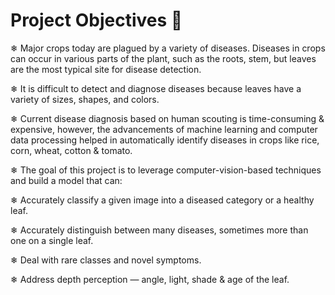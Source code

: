 # **Project Objectives 🏹**

❄ Major crops today are plagued by a variety of diseases. Diseases in crops can 
occur in various parts of the plant, such as the roots, stem, but leaves are the
most typical site for disease detection.

❄ It is difficult to detect and diagnose diseases because leaves have a variety
of sizes, shapes, and colors.

❄ Current disease diagnosis based on human scouting is time-consuming & expensive,
however, the advancements of machine learning and computer data processing helped
in automatically identify diseases in crops like rice, corn, wheat, cotton & tomato. 

❄ The goal of this project is to leverage computer-vision-based techniques
and build a model that can:
    
   ❄ Accurately classify a given image into a diseased category or a healthy leaf. 
    
   ❄ Accurately distinguish between many diseases, sometimes more than one on a single leaf.
   
   ❄ Deal with rare classes and novel symptoms.
   
   ❄ Address depth perception — angle, light, shade & age of the leaf.
